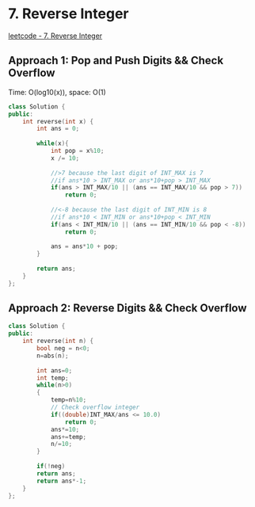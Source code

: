 # 7. Reverse Integer

[leetcode - 7. Reverse Integer](https://leetcode.com/problems/reverse-integer/)

## Approach 1: Pop and Push Digits && Check Overflow
Time: O(log10(x)), space: O(1)
```cpp
class Solution {
public:
    int reverse(int x) {
        int ans = 0;
        
        while(x){
            int pop = x%10;
            x /= 10;
            
            //>7 because the last digit of INT_MAX is 7
            //if ans*10 > INT_MAX or ans*10+pop > INT_MAX
            if(ans > INT_MAX/10 || (ans == INT_MAX/10 && pop > 7))
                return 0;
            
            //<-8 because the last digit of INT_MIN is 8
            //if ans*10 < INT_MIN or ans*10+pop < INT_MIN
            if(ans < INT_MIN/10 || (ans == INT_MIN/10 && pop < -8))
                return 0;
            
            ans = ans*10 + pop;
        }
        
        return ans;
    }
};
```
## Approach 2: Reverse Digits && Check Overflow
```cpp
class Solution {
public:
    int reverse(int n) {
        bool neg = n<0;
        n=abs(n);
        
        int ans=0;
        int temp;
        while(n>0)
        {
            temp=n%10;
            // Check overflow integer
            if((double)INT_MAX/ans <= 10.0)
                return 0;
            ans*=10;
            ans+=temp;
            n/=10;
        }
        
        if(!neg)
        return ans;
        return ans*-1;
    }
};
```
